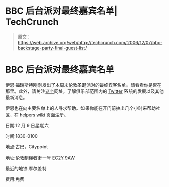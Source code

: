 # BBC 后台派对最终嘉宾名单| TechCrunch

> 原文：<https://web.archive.org/web/http://techcrunch.com/2006/12/07/bbc-backstage-party-final-guest-list/>

# BBC 后台派对最终嘉宾名单

伊恩·福瑞斯特刚刚发出了本周末伦敦圣诞派对的最终宾客名单。请看看你是否在那里。此外，请关注[这个](https://web.archive.org/web/20130627212642/http://backstage.bbc.co.uk/news/archives/2006/12/bbc_backstage_l.html)网址，了解俱乐部范围内的 [Twitter](https://web.archive.org/web/20130627212642/http://www.twitter.com/) 系统的发展以及其他最新消息。

伊恩也在向主要名单上的人寻求帮助。如果你能在开门前抽出几个小时来帮助社区，在 helpers [wiki](https://web.archive.org/web/20130627212642/http://cubicgarden.pbwiki.com/Helpers-for-BBC-Backstage-Bash) 页面注册。

日期:12 月 9 日星期六

时间:1830-0100

地点:古巴，Citypoint

地址:伦敦制绳者街一号 [EC2Y 9AW](https://web.archive.org/web/20130627212642/http://maps.google.co.uk/maps?f=q&hl=en&q=EC2Y+9AW&ie=UTF8&z=17&ll=51.519185,-0.088373&spn=0.00454,0.010911&om=1&iwloc=addr)

最近的地铁:摩尔盖特

费用:免费